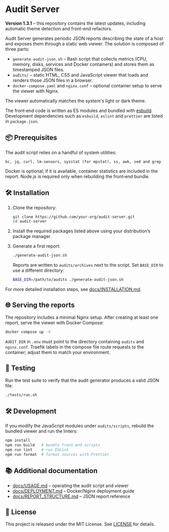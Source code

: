 # Audit Server

**Version 1.3.1** – this repository contains the latest updates, including automatic theme detection and
front-end refactors.

Audit Server generates periodic JSON reports describing the state of a host and exposes them through a static web
viewer. The solution is composed of three parts:

* `generate-audit-json.sh` – Bash script that collects metrics (CPU, memory, disks, services and Docker
  containers) and stores them as timestamped JSON files.
* `audits/` – static HTML, CSS and JavaScript viewer that loads and renders those JSON files in a browser.
* `docker-compose.yaml` and `nginx.conf` – optional container setup to serve the viewer with Nginx.

The viewer automatically matches the system's light or dark theme.

The front‑end code is written as ES modules and bundled with [esbuild](https://esbuild.github.io/). Development
dependencies such as `esbuild`, `eslint` and `prettier` are listed in `package.json`.

## 📦 Prerequisites

The audit script relies on a handful of system utilities:

```text
bc, jq, curl, lm-sensors, sysstat (for mpstat), ss, awk, sed and grep
```

Docker is optional; if it is available, container statistics are included in the report. Node.js is required only
when rebuilding the front‑end bundle.

## 🛠️ Installation

1. Clone the repository:

   ```bash
   git clone https://github.com/your-org/audit-server.git
   cd audit-server
   ```

2. Install the required packages listed above using your distribution’s package manager.

3. Generate a first report:

   ```bash
   ./generate-audit-json.sh
   ```

   Reports are written to `audits/archives` next to the script. Set `BASE_DIR` to use a different directory:

   ```bash
   BASE_DIR=/path/to/audits ./generate-audit-json.sh
   ```

For more detailed installation steps, see [docs/INSTALLATION.md](docs/INSTALLATION.md).

## 🌐 Serving the reports

The repository includes a minimal Nginx setup. After creating at least one report, serve the viewer with Docker
Compose:

```bash
docker compose up -d
```

`AUDIT_DIR` in `.env` must point to the directory containing `audits` and `nginx.conf`. Traefik labels in the
compose file route requests to the container; adjust them to match your environment.

## 🧪 Testing

Run the test suite to verify that the audit generator produces a valid JSON file:

```bash
./tests/run.sh
```

## 🛠️ Development

If you modify the JavaScript modules under `audits/scripts`, rebuild the bundled viewer and run the linters:

```bash
npm install
npm run build   # bundle front-end scripts
npm run lint    # run ESLint
npm run format  # format sources with Prettier
```

## 📚 Additional documentation

* [docs/USAGE.md](docs/USAGE.md) – operating the audit script and viewer
* [docs/DEPLOYMENT.md](docs/DEPLOYMENT.md) – Docker/Nginx deployment guide
* [docs/REPORT_STRUCTURE.md](docs/REPORT_STRUCTURE.md) – JSON report reference

## 📄 License

This project is released under the MIT License. See [LICENSE](LICENSE) for details.
